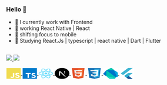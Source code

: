 ### Hello 👋

- 🔭 I currently work with Frontend
- 💼 working React Native | React 
- 🎯 shifting focus to mobile
- 🌱 Studying React.Js | typescript | react native | Dart | Flutter

##

<div >
  <a href="https://github.com/EduardoFagotti">
  <img height="180em" src="https://github-readme-stats.vercel.app/api?username=EduardoFagotti&show_icons=true&theme=algolia&include_all_commits=false&count_private=true"/>
  <img height="180em" src="https://github-readme-stats.vercel.app/api/top-langs/?username=EduardoFagotti&layout=compact&langs_count=7&theme=algolia"/>
</div>



<div style="display: inline_block"><br>
  <img align="center"  height="30" width="40" src="https://raw.githubusercontent.com/devicons/devicon/master/icons/javascript/javascript-plain.svg">
  <img align="center"  height="30" width="40" src="https://raw.githubusercontent.com/devicons/devicon/master/icons/typescript/typescript-plain.svg">
  <img align="center"  height="30" width="40" src="https://raw.githubusercontent.com/devicons/devicon/master/icons/react/react-original.svg">
 <img align="center"  height="30" width="40" src="https://github.com/devicons/devicon/blob/master/icons/nextjs/nextjs-original.svg">
  <img align="center"  height="30" width="40" src="https://raw.githubusercontent.com/devicons/devicon/master/icons/html5/html5-original.svg">
  <img align="center"  height="30" width="40" src="https://raw.githubusercontent.com/devicons/devicon/master/icons/css3/css3-original.svg">
<img align="center"  height="30" width="40" src="https://raw.githubusercontent.com/devicons/devicon/master/icons/dart/dart-original.svg">
  <img align="center"  height="30" width="40" src="https://raw.githubusercontent.com/devicons/devicon/master/icons/flutter/flutter-original.svg">
</div>

##


